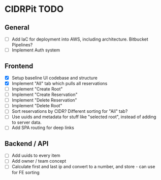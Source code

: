 # CIDRPit TODO

## General

* [ ] Add IaC for deployment into AWS, including architecture. Bitbucket Pipelines?
* [ ] Implement Auth system

## Frontend

* [x] Setup baseline UI codebase and structure
* [x] Implement "All" tab which pulls all reservations
* [ ] Implement "Create Root"
* [ ] Implement "Create Reservation"
* [ ] Implement "Delete Reservation"
* [ ] Implement "Delete Root"
* [ ] Sort reservations by CIDR? Different sorting for "All" tab?
* [ ] Use uuids and metadata for stuff like "selected root", instead of adding to server data.
* [ ] Add SPA routing for deep links

## Backend / API

* [ ] Add uuids to every item
* [ ] Add owner / team concept
* [ ] Calculate first and last ip and convert to a number, and store - can use for FE sorting
